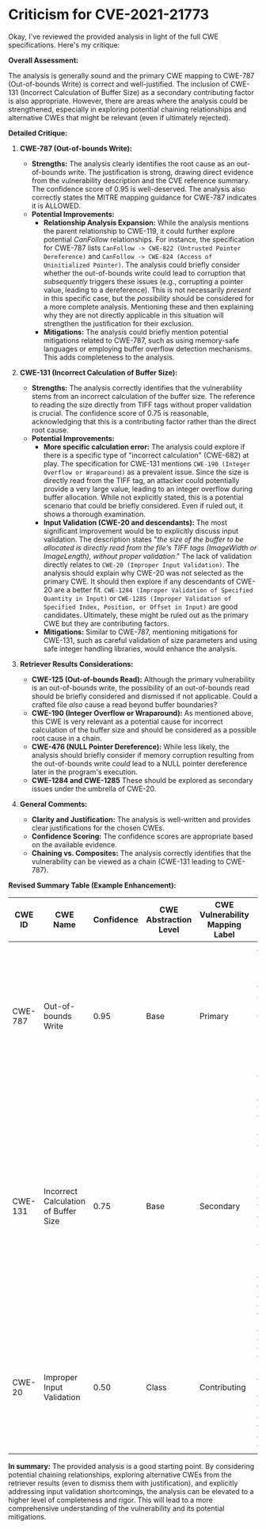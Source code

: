 # Criticism for CVE-2021-21773

Okay, I've reviewed the provided analysis in light of the full CWE specifications. Here's my critique:

**Overall Assessment:**

The analysis is generally sound and the primary CWE mapping to CWE-787 (Out-of-bounds Write) is correct and well-justified. The inclusion of CWE-131 (Incorrect Calculation of Buffer Size) as a secondary contributing factor is also appropriate. However, there are areas where the analysis could be strengthened, especially in exploring potential chaining relationships and alternative CWEs that might be relevant (even if ultimately rejected).

**Detailed Critique:**

1.  **CWE-787 (Out-of-bounds Write):**

    *   **Strengths:**  The analysis clearly identifies the root cause as an out-of-bounds write.  The justification is strong, drawing direct evidence from the vulnerability description and the CVE reference summary. The confidence score of 0.95 is well-deserved. The analysis also correctly states the MITRE mapping guidance for CWE-787 indicates it is ALLOWED.
    *   **Potential Improvements:**
        *   **Relationship Analysis Expansion:** While the analysis mentions the parent relationship to CWE-119, it could further explore potential *CanFollow* relationships.  For instance, the specification for CWE-787 lists `CanFollow -> CWE-822 (Untrusted Pointer Dereference)` and `CanFollow -> CWE-824 (Access of Uninitialized Pointer)`.  The analysis could briefly consider whether the out-of-bounds write could lead to corruption that *subsequently* triggers these issues (e.g., corrupting a pointer value, leading to a dereference). This is not necessarily *present* in this specific case, but the *possibility* should be considered for a more complete analysis.  Mentioning these and then explaining why they are not directly applicable in this situation will strengthen the justification for their exclusion.
        *   **Mitigations:**  The analysis could briefly mention potential mitigations related to CWE-787, such as using memory-safe languages or employing buffer overflow detection mechanisms.  This adds completeness to the analysis.
2.  **CWE-131 (Incorrect Calculation of Buffer Size):**

    *   **Strengths:** The analysis correctly identifies that the vulnerability stems from an incorrect calculation of the buffer size. The reference to reading the size directly from TIFF tags without proper validation is crucial. The confidence score of 0.75 is reasonable, acknowledging that this is a contributing factor rather than the direct root cause.
    *   **Potential Improvements:**
        *   **More specific calculation error:** The analysis could explore if there is a specific type of "incorrect calculation" (CWE-682) at play.  The specification for CWE-131 mentions `CWE-190 (Integer Overflow or Wraparound)` as a prevalent issue. Since the size is directly read from the TIFF tag, an attacker could potentially provide a very large value, leading to an integer overflow during buffer allocation. While not explicitly stated, this is a potential scenario that could be briefly considered. Even if ruled out, it shows a thorough examination.
        *   **Input Validation (CWE-20 and descendants):**  The most significant improvement would be to explicitly discuss input validation. The description states "*the size of the buffer to be allocated is directly read from the file's TIFF tags (ImageWidth or ImageLength), without proper validation*." The lack of validation directly relates to `CWE-20 (Improper Input Validation)`. The analysis should explain why CWE-20 was not selected as the primary CWE. It should then explore if any descendants of CWE-20 are a better fit. `CWE-1284 (Improper Validation of Specified Quantity in Input)` or `CWE-1285 (Improper Validation of Specified Index, Position, or Offset in Input)` are good candidates. Ultimately, these might be ruled out as the primary CWE but they are contributing factors.
        *   **Mitigations:** Similar to CWE-787, mentioning mitigations for CWE-131, such as careful validation of size parameters and using safe integer handling libraries, would enhance the analysis.

3.  **Retriever Results Considerations:**

    *   **CWE-125 (Out-of-bounds Read):** Although the primary vulnerability is an out-of-bounds write, the possibility of an out-of-bounds read should be briefly considered and dismissed if not applicable. Could a crafted file *also* cause a read beyond buffer boundaries?
    *    **CWE-190 (Integer Overflow or Wraparound):**  As mentioned above, this CWE is very relevant as a potential cause for incorrect calculation of the buffer size and should be considered as a possible root cause in a chain.
    *   **CWE-476 (NULL Pointer Dereference):** While less likely, the analysis should briefly consider if memory corruption resulting from the out-of-bounds write *could* lead to a NULL pointer dereference later in the program's execution.
    *   **CWE-1284 and CWE-1285** These should be explored as secondary issues under the umbrella of CWE-20.

4.  **General Comments:**

    *   **Clarity and Justification:** The analysis is well-written and provides clear justifications for the chosen CWEs.
    *   **Confidence Scoring:** The confidence scores are appropriate based on the available evidence.
    *   **Chaining vs. Composites:** The analysis correctly identifies that the vulnerability can be viewed as a chain (CWE-131 leading to CWE-787).

**Revised Summary Table (Example Enhancement):**

| CWE ID  | CWE Name                     | Confidence | CWE Abstraction Level | CWE Vulnerability Mapping Label | CWE-Vulnerability Mapping Notes                                                                                                                                                                                                                                                               |
|---------|------------------------------|------------|-----------------------|---------------------------------|--------------------------------------------------------------------------------------------------------------------------------------------------------------------------------------------------------------------------------------------------------------------------------------------------------|
| CWE-787 | Out-of-bounds Write          | 0.95       | Base                  | Primary                         | Allowed.  Directly reflects the nature of the vulnerability. Consider potential `CanFollow` relationships like CWE-822, CWE-824, though not directly applicable here.                                                                                                                                                                                                  |
| CWE-131 | Incorrect Calculation of Buffer Size | 0.75       | Base                  | Secondary                       | Allowed. Contributes to CWE-787. Size from TIFF tags not validated, leading to small buffer. Could involve CWE-190 if a large tag value overflows.  Consider input validation issues (CWE-20 and descendants) as contributing factors.                                                                                                                                       |
| CWE-20  | Improper Input Validation      | 0.50       | Class              | Contributing                       | Allowed. An attacker can control values from ImageWidth and ImageLength which means we have a contribution from the lack of input validation                                                                                                                                                                                                                                                 |

**In summary:** The provided analysis is a good starting point. By considering potential chaining relationships, exploring alternative CWEs from the retriever results (even to dismiss them with justification), and explicitly addressing input validation shortcomings, the analysis can be elevated to a higher level of completeness and rigor. This will lead to a more comprehensive understanding of the vulnerability and its potential mitigations.